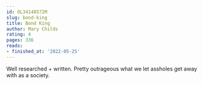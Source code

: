 ```yaml
---
id: OL34148572M
slug: bond-king
title: Bond King
author: Mary Childs
rating: 4
pages: 336
reads:
- finished_at: '2022-05-25'
---
```

Well researched + written. Pretty outrageous what we let assholes get away with as a society.
